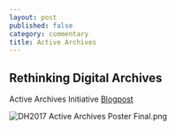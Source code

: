```yaml
---
layout: post
published: false
category: commentary
title: Active Archives
---
```

## Rethinking Digital Archives



Active Archives Initiative [Blogpost](http://hyperstudio.mit.edu/blog/blog-research/introducing-the-active-archives-initiative-making-stories-within-the-archive/)


![DH2017 Active Archives Poster Final.png]({{site.baseurl}}/assets/DH2017ActiveArchivesPoster.png)